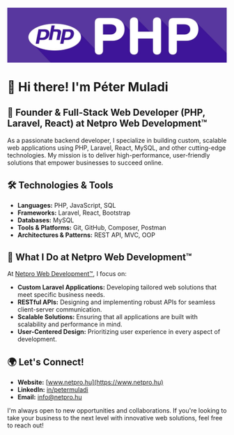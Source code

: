 

<a href="https://www.netpro.hu"><img align="center" src="banner.jpg" alt="my-img"></a>

# 👋 Hi there! I'm Péter Muladi
## 🎯 Founder & Full-Stack Web Developer (PHP, Laravel, React) at Netpro Web Development™

As a passionate backend developer, I specialize in building custom, scalable web applications using PHP, Laravel, React, MySQL, and other cutting-edge technologies. My mission is to deliver high-performance, user-friendly solutions that empower businesses to succeed online.

## 🛠 Technologies & Tools
- **Languages:** PHP, JavaScript, SQL
- **Frameworks:** Laravel, React, Bootstrap
- **Databases:** MySQL
- **Tools & Platforms:** Git, GitHub, Composer, Postman
- **Architectures & Patterns:** REST API, MVC, OOP

## 🚀 What I Do at Netpro Web Development™
At [Netpro Web Development™](https://www.netpro.hu), I focus on:
- **Custom Laravel Applications:** Developing tailored web solutions that meet specific business needs.
- **RESTful APIs:** Designing and implementing robust APIs for seamless client-server communication.
- **Scalable Solutions:** Ensuring that all applications are built with scalability and performance in mind.
- **User-Centered Design:** Prioritizing user experience in every aspect of development.

## 🌍 Let's Connect!
- **Website:** [www.netpro.hu](https://www.netpro.hu)
- **LinkedIn:** [in/petermuladi](https://www.linkedin.com/in/petermuladi)
- **Email:** [info@netpro.hu](mailto:info@netpro.hu)

I'm always open to new opportunities and collaborations. If you're looking to take your business to the next level with innovative web solutions, feel free to reach out!
